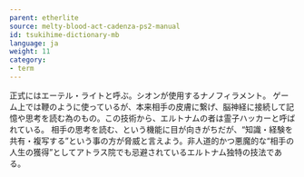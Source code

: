 ```yaml
---
parent: etherlite
source: melty-blood-act-cadenza-ps2-manual
id: tsukihime-dictionary-mb
language: ja
weight: 11
category:
- term
---
```


正式にはエーテル・ライトと呼ぶ。シオンが使用するナノフィラメント。
ゲーム上では鞭のように使っているが、本来相手の皮膚に繋げ、脳神経に接続して記憶や思考を読む為のもの。この技術から、エルトナムの者は霊子ハッカーと呼ばれている。
相手の思考を読む、という機能に目が向きがちだが、“知識・経験を共有・複写する”という事の方が脅威と言えよう。非人道的かつ悪魔的な“相手の人生の獲得”としてアトラス院でも忌避されているエルトナム独特の技法である。
